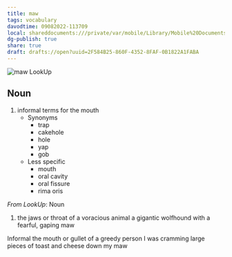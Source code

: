 ```yaml
---
title: maw
tags: vocabulary
davodtime: 09082022-113709
local: shareddocuments:///private/var/mobile/Library/Mobile%20Documents/iCloud~md~obsidian/Documents/OBSHIDDIAN/drafts/2F584B25-860F-4352-8FAF-0B1822A1FABA.md
dg-publish: true
share: true
draft: drafts://open?uuid=2F584B25-860F-4352-8FAF-0B1822A1FABA
---
```


![maw LookUp](https://i.snap.as/epg8nvJf.png)

## Noun

1. informal terms for the mouth
	- Synonyms
		- trap
		- cakehole
		- hole
		- yap
		- gob
	- Less specific
		- mouth
		- oral cavity
		- oral fissure
		- rima oris

*From LookUp*:
Noun
1.	the jaws or throat of a voracious animal
a gigantic wolfhound with a fearful, gaping maw

Informal the mouth or gullet of a greedy person
I was cramming large pieces of toast and cheese down my maw